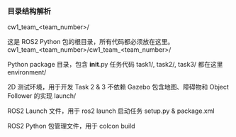 ### 目录结构解析
cw1_team_<team_number>/

这是 ROS2 Python 包的根目录，所有代码都必须放在这里。
cw1_team_<team_number>/cw1_team_<team_number>/

Python package 目录，包含 __init__.py
任务代码 task1/, task2/, task3/ 都在这里
environment/

2D 测试环境，用于开发 Task 2 & 3 不依赖 Gazebo
包含地图、障碍物和 Object Follower 的实现
launch/

ROS2 Launch 文件，用于 ros2 launch 启动任务
setup.py & package.xml

ROS2 Python 包管理文件，用于 colcon build